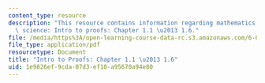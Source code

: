 ```yaml
---
content_type: resource
description: "This resource contains information regarding mathematics for computer\
  \ science: Intro to proofs: Chapter 1.1 \u2013 1.6."
file: /media/https%3A/open-learning-course-data-rc.s3.amazonaws.com/6-042j-mathematics-for-computer-science-spring-2015/1e9826ef9cda07d3ef10a95670a94e80_MIT6_042JS15_Session1.pdf
file_type: application/pdf
resourcetype: Document
title: "Intro to Proofs: Chapter 1.1 \u2013 1.6"
uid: 1e9826ef-9cda-07d3-ef10-a95670a94e80
---
```


